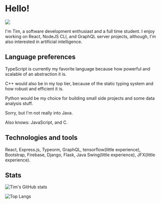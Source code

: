 # Hello!

![](https://komarev.com/ghpvc/?username=timthedev07&label=PROFILE+VIEWS&color=blue&style=flat-square)


I'm Tim, a software development enthusiast and a full time student.
I enjoy working on React, NodeJS CLI, and GraphQL server projects, although, I'm also interested in artificial intelligence.

## Language preferences
TypeScript is currently my favorite language because how powerful and scalable of an abstraction it is.

C++ would also be in my top tier, because of the static typing system and how robust and efficient it is.

Python would be my choice for building small side projects and some data analysis stuff.

Sorry, but I'm not really into Java.

Also knows: JavaScript, and C.

## Technologies and tools
React, Express.js, Typeorm, GraphQL, tensorflow(little experience), Bootstrap, Firebase, Django, Flask, Java Swing(little experience), JFX(little experience).

## Stats

![Tim's GitHub stats](https://github-readme-stats.vercel.app/api?username=timthedev07&show_icons=true&theme=gruvbox)

![Top Langs](https://github-readme-stats.vercel.app/api/top-langs/?username=timthedev07&theme=gruvbox)
